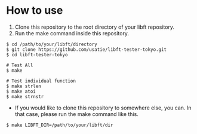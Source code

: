 # How to use

1. Clone this repository to the root directory of your libft repository.
2. Run the make command inside this repository.

```
$ cd /path/to/your/libft/directory
$ git clone https://github.com/usatie/libft-tester-tokyo.git
$ cd libft-tester-tokyo

# Test All
$ make

# Test individual function
$ make strlen
$ make atoi
$ make strnstr
```

* If you would like to clone this repository to somewhere else, you can.
In that case, please run the make command like this.
```
$ make LIBFT_DIR=/path/to/your/libft/dir
```
